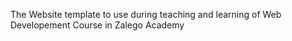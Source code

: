 The Website template to use during teaching and learning of Web Developement Course in Zalego Academy
